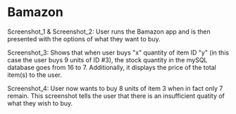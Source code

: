 # Bamazon

Screenshot_1 & Screenshot_2:
User runs the Bamazon app and is then presented with the options of what they want to buy.

Screenshot_3:
Shows that when user buys "x" quantity of item ID "y" (in this case the user buys 9 units of ID #3), the stock quantity in the mySQL database goes from 16 to 7. Additionally, it displays the price of the total item(s) to the user.

Screenshot_4:
User now wants to buy 8 units of item 3 when in fact only 7 remain. This screenshot tells the user that there is an insufficient quatity of what they wish to buy.
